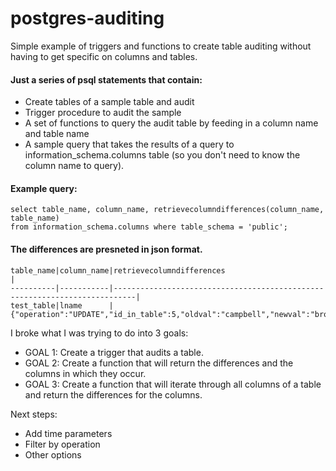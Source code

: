 # postgres-auditing
Simple example of triggers and functions to create table auditing without having to get specific on columns and tables.

#### Just a series of psql statements that contain:
  * Create tables of a sample table and audit
  * Trigger procedure to audit the sample
  * A set of functions to query the audit table by feeding in a column name and table name
  * A sample query that takes the results of a query to information_schema.columns table (so you don't need to know the column name to query).

#### Example query:
```
select table_name, column_name, retrievecolumndifferences(column_name, table_name)
from information_schema.columns where table_schema = 'public';
```

#### The differences are presneted in json format.

```
table_name|column_name|retrievecolumndifferences                                                  |
----------|-----------|---------------------------------------------------------------------------|
test_table|lname      |{"operation":"UPDATE","id_in_table":5,"oldval":"campbell","newval":"brown"}|
```

I broke what I was trying to do into 3 goals:
* GOAL 1: Create a trigger that audits a table.
* GOAL 2: Create a function that will return the differences and the columns in which they occur.
* GOAL 3: Create a function that will iterate through all columns of a table and return the differences for the columns.

Next steps:
* Add time parameters
* Filter by operation
* Other options
